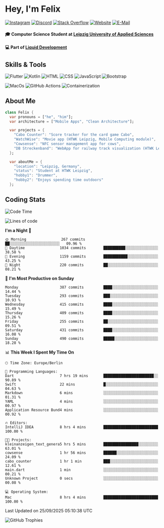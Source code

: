 # Hey, I'm Felix 
<!--
[![GitHub followers](https://img.shields.io/github/followers/flixcoo?style=social)](https://github.com/flixcoo)
[![GitHub stars](https://img.shields.io/github/stars/flixcoo?style=social)](https://github.com/flixcoo)
[![Open Source Love](https://badges.frapsoft.com/os/v1/open-source.svg?v=102)](https://github.com/ellerbrock/open-source-badge/)
-->
[![Instagram](https://img.shields.io/badge/Instagram-flixcoo-informational?style=flat&color=E4405F&logo=instagram&logoColor=E4405F)](https://instagram.com/flixcoo)
[![Discord](https://img.shields.io/badge/Discord-flixcoo-informational?style=flat&color=5865F2&logo=discord&logoColor=5865F2)](https://discord.com/users/478979169628454963)
[![Stack Overflow](https://img.shields.io/badge/Stack_Overflow-flixcoo-informational?style=flat&color=F58025&logo=stack-overflow&logoColor=F58025)](https://meta.stackoverflow.com/users/21106540/flixcoo)
[![Website](https://img.shields.io/badge/Website-felixkirchner.de-informational?style=flat&color=FECB34&logo=circuitverse&logoColor=FECB34)](https://felixkirchner.de)
[![E-Mail](https://img.shields.io/badge/E--Mail-hi@felixkirchner.de-informational?style=flat&color=84DD63&logo=maildotru&logoColor=84DD63)](mailto:hi@felixkirchner.de)

#### 🎓 Computer Science Student at [Leipzig University of Applied Sciences](https://htwk-leipzig.de)

#### 💻 Part of [Liquid Development](https://github.com/LiquidDevelopmentDE)


<!-- ![Felix's GitHub stats](https://github-readme-stats.vercel.app/api?username=flixcoo&show_icons=true&theme=radical) -->
## Skills & Tools
![Flutter](https://img.shields.io/badge/Multi--Platform-Flutter-informational?style=flat&color=027DFD&logo=flutter&logoColor=027DFD)
![Kotlin](https://img.shields.io/badge/Android-Kotlin-informational?style=flat&color=7F52FF&logo=kotlin&logoColor=7F52FF)
![HTML](https://img.shields.io/badge/Web-HTML5-informational?style=flat&color=E34F26&logo=html5&logoColor=E34F26)
![CSS](https://img.shields.io/badge/Web-CSS3-informational?style=flat&color=F43059&logo=css&logoColor=F43059)
![JavaScript](https://img.shields.io/badge/Web-JavaScript-informational?style=flat&logo=javascript&color=F7DF1E)
![Bootstrap](https://img.shields.io/badge/Web-Bootstrap_5-informational?style=flat&color=7952B3&logo=bootstrap&logoColor=7952B3)

![MacOs](https://img.shields.io/badge/System-MacOS-informational?style=flat&logo=apple&logoColor=FFFFFF&color=222)
![GitHub Actions](https://img.shields.io/badge/CI/CD-GitHub_Actions-informational?style=flat&color=FF2D20&logo=github-actions&logoColor=FF2D20)
![Containerization](https://img.shields.io/badge/Containerization-Docker-informational?style=flat&color=2496ED&logo=docker&logoColor=2496ED)

## About Me

```dart
class Felix {
  var pronouns = ["he", "him"];
  var architecture = ["Mobile Apps", "Clean Architecture"];

  var projects = {
    "Cabo Counter": "Score tracker for the card game Cabo",
    "WatchWise": "Movie app (HTWK Leipzig, Mobile Computing module)",
    "Cowsense": "NFC sensor management app for cows",
    "DB Streckenband": "WebApp for railway track visualization (HTWK Leipzig, Software Project module)"
  };

  var aboutMe = {
    "location": "Leipzig, Germany",
    "status": "Student at HTWK Leipzig",
    "hobby1": "Drummer",
    "hobby2": "Enjoys spending time outdoors"
  };
```

## Coding Stats
<!--START_SECTION:waka-->
![Code Time](http://img.shields.io/badge/Code%20Time-292%20hrs%2014%20mins-blue)

![Lines of code](https://img.shields.io/badge/From%20Hello%20World%20I%27ve%20Written-332.0%20thousand%20lines%20of%20code-blue)

**I'm a Night 🦉** 

```text
🌞 Morning                267 commits         ██░░░░░░░░░░░░░░░░░░░░░░░   09.96 % 
🌆 Daytime                1034 commits        ██████████░░░░░░░░░░░░░░░   38.58 % 
🌃 Evening                1159 commits        ███████████░░░░░░░░░░░░░░   43.25 % 
🌙 Night                  220 commits         ██░░░░░░░░░░░░░░░░░░░░░░░   08.21 % 
```
📅 **I'm Most Productive on Sunday** 

```text
Monday                   387 commits         ████░░░░░░░░░░░░░░░░░░░░░   14.44 % 
Tuesday                  293 commits         ███░░░░░░░░░░░░░░░░░░░░░░   10.93 % 
Wednesday                415 commits         ████░░░░░░░░░░░░░░░░░░░░░   15.49 % 
Thursday                 409 commits         ████░░░░░░░░░░░░░░░░░░░░░   15.26 % 
Friday                   255 commits         ██░░░░░░░░░░░░░░░░░░░░░░░   09.51 % 
Saturday                 431 commits         ████░░░░░░░░░░░░░░░░░░░░░   16.08 % 
Sunday                   490 commits         █████░░░░░░░░░░░░░░░░░░░░   18.28 % 
```


📊 **This Week I Spent My Time On** 

```text
🕑︎ Time Zone: Europe/Berlin

💬 Programming Languages: 
Dart                     7 hrs 19 mins       ███████████████████████░░   90.89 % 
Swift                    22 mins             █░░░░░░░░░░░░░░░░░░░░░░░░   04.63 % 
Markdown                 6 mins              ░░░░░░░░░░░░░░░░░░░░░░░░░   01.31 % 
YAML                     4 mins              ░░░░░░░░░░░░░░░░░░░░░░░░░   00.97 % 
Application Resource Bund4 mins              ░░░░░░░░░░░░░░░░░░░░░░░░░   00.92 % 

🔥 Editors: 
IntelliJ IDEA            8 hrs 4 mins        █████████████████████████   100.00 % 

🐱‍💻 Projects: 
kleinanzeigen_text_genera5 hrs 5 mins        ████████████████░░░░░░░░░   63.01 % 
cowsense                 1 hr 56 mins        ██████░░░░░░░░░░░░░░░░░░░   24.09 % 
cabo_counter             1 hr 1 min          ███░░░░░░░░░░░░░░░░░░░░░░   12.61 % 
main.dart                1 min               ░░░░░░░░░░░░░░░░░░░░░░░░░   00.21 % 
Unknown Project          0 secs              ░░░░░░░░░░░░░░░░░░░░░░░░░   00.08 % 

💻 Operating System: 
Mac                      8 hrs 4 mins        █████████████████████████   100.00 % 
```


 Last Updated on 25/09/2025 05:10:38 UTC
<!--END_SECTION:waka-->

![GitHub Trophies](https://github-profile-trophy.vercel.app/?username=flixcoo&theme=onedark&row=1)
